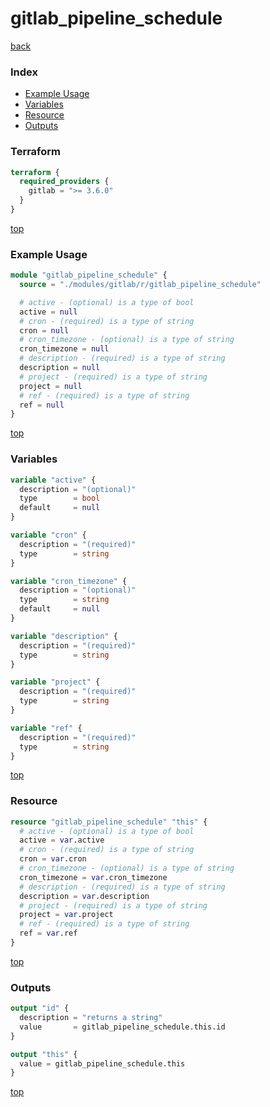 # gitlab_pipeline_schedule

[back](../gitlab.md)

### Index

- [Example Usage](#example-usage)
- [Variables](#variables)
- [Resource](#resource)
- [Outputs](#outputs)

### Terraform

```terraform
terraform {
  required_providers {
    gitlab = ">= 3.6.0"
  }
}
```

[top](#index)

### Example Usage

```terraform
module "gitlab_pipeline_schedule" {
  source = "./modules/gitlab/r/gitlab_pipeline_schedule"

  # active - (optional) is a type of bool
  active = null
  # cron - (required) is a type of string
  cron = null
  # cron_timezone - (optional) is a type of string
  cron_timezone = null
  # description - (required) is a type of string
  description = null
  # project - (required) is a type of string
  project = null
  # ref - (required) is a type of string
  ref = null
}
```

[top](#index)

### Variables

```terraform
variable "active" {
  description = "(optional)"
  type        = bool
  default     = null
}

variable "cron" {
  description = "(required)"
  type        = string
}

variable "cron_timezone" {
  description = "(optional)"
  type        = string
  default     = null
}

variable "description" {
  description = "(required)"
  type        = string
}

variable "project" {
  description = "(required)"
  type        = string
}

variable "ref" {
  description = "(required)"
  type        = string
}
```

[top](#index)

### Resource

```terraform
resource "gitlab_pipeline_schedule" "this" {
  # active - (optional) is a type of bool
  active = var.active
  # cron - (required) is a type of string
  cron = var.cron
  # cron_timezone - (optional) is a type of string
  cron_timezone = var.cron_timezone
  # description - (required) is a type of string
  description = var.description
  # project - (required) is a type of string
  project = var.project
  # ref - (required) is a type of string
  ref = var.ref
}
```

[top](#index)

### Outputs

```terraform
output "id" {
  description = "returns a string"
  value       = gitlab_pipeline_schedule.this.id
}

output "this" {
  value = gitlab_pipeline_schedule.this
}
```

[top](#index)
